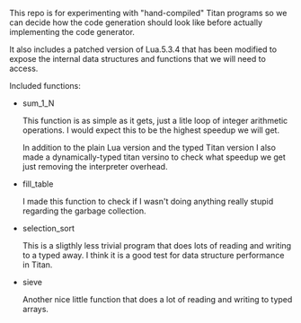 This repo is for experimenting with "hand-compiled" Titan programs so
we can decide how the code generation should look like before actually
implementing the code generator.

It also includes a patched version of Lua.5.3.4 that has been modified
to expose the internal data structures and functions that we will need
to access.

Included functions:

- sum_1_N

    This function is as simple as it gets, just a litle loop of integer
    arithmetic operations. I would expect this to be the highest speedup we
    will get.
    
    In addition to the plain Lua version and the typed Titan version I also
    made a dynamically-typed titan versino to check what speedup we get just
    removing the interpreter overhead.

- fill_table

    I made this function to check if I wasn't doing anything really stupid regarding
    the garbage collection.

- selection_sort

    This is a sligthly less trivial program that does lots of reading and writing to a typed away. I think it is a good test for data
    structure performance in Titan.

- sieve

    Another nice little function that does a lot of reading and writing
    to typed arrays.
